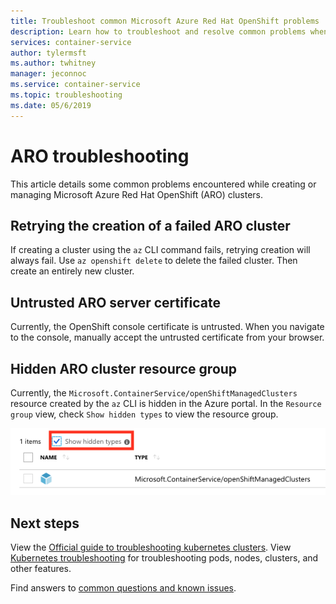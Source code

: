 ```yaml
---
title: Troubleshoot common Microsoft Azure Red Hat OpenShift problems
description: Learn how to troubleshoot and resolve common problems when using Microsoft Azure Red Hat OpenShift (ARO)
services: container-service
author: tylermsft
ms.author: twhitney
manager: jeconnoc
ms.service: container-service
ms.topic: troubleshooting
ms.date: 05/6/2019
---
```


# ARO troubleshooting

This article details some common problems encountered while creating or managing Microsoft Azure Red Hat OpenShift (ARO) clusters.

## Retrying the creation of a failed ARO cluster

If creating a cluster using the `az` CLI command fails, retrying creation will always fail. 
Use `az openshift delete` to delete the failed cluster. Then create an entirely new cluster.

## Untrusted ARO server certificate

Currently, the OpenShift console certificate is untrusted. When you navigate to the console, manually accept the untrusted certificate from your browser.

## Hidden ARO cluster resource group

Currently, the `Microsoft.ContainerService/openShiftManagedClusters` resource created by the `az` CLI is hidden in the Azure portal. In the `Resource group` view, check `Show hidden types` to view the resource group.

![Hidden Type](./media/aro-portal-hiddentype.png)

## Next steps

View the [Official guide to troubleshooting kubernetes clusters](https://kubernetes.io/docs/tasks/debug-application-cluster/troubleshooting/).
View [Kubernetes troubleshooting](https://github.com/feiskyer/kubernetes-handbook/blob/master/en/troubleshooting/index.md) for troubleshooting pods, nodes, clusters, and other features.

Find answers to [common questions and known issues](openshift-faq.md).